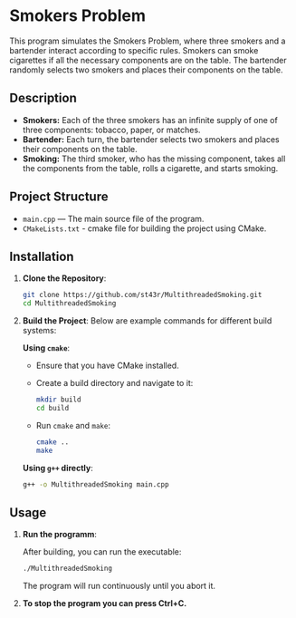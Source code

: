 # Smokers Problem

This program simulates the Smokers Problem, where three smokers and a bartender interact according to specific rules. Smokers can smoke cigarettes if all the necessary components are on the table. The bartender randomly selects two smokers and places their components on the table.

## Description

- **Smokers:** Each of the three smokers has an infinite supply of one of three components: tobacco, paper, or matches.
- **Bartender:** Each turn, the bartender selects two smokers and places their components on the table.
- **Smoking:** The third smoker, who has the missing component, takes all the components from the table, rolls a cigarette, and starts smoking.

## Project Structure

- `main.cpp` — The main source file of the program.
- `CMakeLists.txt` - cmake file for building the project using CMake.

## Installation

1. **Clone the Repository**:

   ```bash
   git clone https://github.com/st43r/MultithreadedSmoking.git
   cd MultithreadedSmoking
   ```

2. **Build the Project**:
Below are example commands for different build systems:

   **Using `cmake`**:
   
   - Ensure that you have CMake installed.
   - Create a build directory and navigate to it:

     ```bash
     mkdir build
     cd build
     ```

   - Run `cmake` and `make`:

     ```bash
     cmake ..
     make
     ```

   **Using `g++` directly**:

   ```bash
   g++ -o MultithreadedSmoking main.cpp 

## Usage

1. **Run the programm**:

   After building, you can run the executable:

   ```bash
   ./MultithreadedSmoking
   ```

   The program will run continuously until you abort it.

2. **To stop the program you can press Ctrl+C.**

